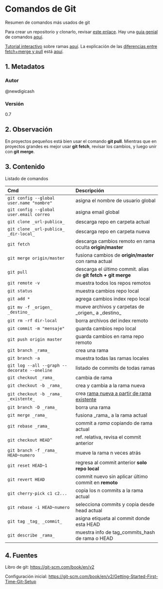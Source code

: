 # Comandos de Git
Resumen de comandos más usados de git

Para crear un repositorio y clonarlo, revisar [este enlace][gitInicio]. 
Hay una [guia genial][gitTutorial] de comandos [aquí][gitTutorial].  

[Tutorial interactivo][gitInteractivo] sobre ramas [aquí][gitInteractivo]. 
La explicación de las [diferencias entre fetch+merge y pull][gitPull] está [aquí][gitPull].
## 1. Metadatos

### Autor
@newdigicash
### Versión
0.7

## 2. Observación
En proyectos pequeños está bien usar el comando **git pull**. 
Mientras que en proyectos grandes es mejor usar **git fetch**, 
revisar los cambios, y luego unir con **git merge**.

## 3. Contenido 
Listado de comandos

Cmd | Descripción
:-- | :--
`git config --global user.name "nombre"` | asigna el nombre de usuario global
`git config --global user.email correo` | asigna email global
`git clone _url-publica_` | descarga repo en carpeta actual
`git clone _url-publica_ _dir-local_` | descarga repo en carpeta nueva
`git fetch`  | descarga cambios remoto en rama oculta **origin/master**
`git merge origin/master` | fusiona cambios de **origin/master** con rama actual
`git pull` | descarga el último commit. alias de **git fetch \+ git merge**
`git remote -v` | muestra todos los repos remotos
`git status` | muestra cambios repo local
`git add *` | agrega cambios index repo local
`git mv -f _origen_ _destino_` | mueve archivos y carpetas de \_origen_ a \_destino_
`git rm -rf dir-local` | borra archivos del index remoto
`git commit -m "mensaje"` | guarda cambios repo local
`git push origin master` | guarda cambios en rama repo remoto 
`git branch _rama_` | crea una rama
`git branch -a` | muestra todas las ramas locales
`git log --all --graph --decorate --oneline` | listado de commits de todas ramas
`git checkout _rama_` | cambia de rama
`git checkout -b _rama_` | crea y cambia a la rama nueva
`git checkout -b _rama_ _existente_` | crea [rama nueva a partir de rama existente][gitOtraBranch]
`git branch -D _rama_` | borra una rama
`git merge _rama_` | fusiona \_rama_ a la rama actual
`git rebase _rama_` | commit a _rama_ copiando de rama actual
`git checkout HEAD^` | ref. relativa, revisa el commit anterior
`git branch -f _rama_ HEAD~numero` | mueve la rama n veces atrás
`git reset HEAD~1` | regresa al commit anterior **solo repo local**
`git revert HEAD` | commit nuevo sin aplicar último commit en **remoto**
`git cherry-pick c1 c2... ` | copia los n commits a la rama actual
`git rebase -i HEAD~numero` | selecciona commits y copia desde head actual
`git tag _tag_ _commit_` | asigna etiqueta al commit donde esta HEAD
`git describe _rama_` | muestra info de tag_commits_hash de rama o HEAD

## 4. Fuentes
Libro de git: <https://git-scm.com/book/en/v2>

Configuración inicial: <https://git-scm.com/book/en/v2/Getting-Started-First-Time-Git-Setup>

[//]: # (referencias citadas)
[gitInicio]: https://git-scm.com/book/en/v2/Git-Basics-Getting-a-Git-Repository
[gitTutorial]: https://rogerdudler.github.io/git-guide/index.es.html
[gitInteractivo]: https://learngitbranching.js.org/?locale=es_ES
[gitPull]: https://blog.artegrafico.net/git-fetch-y-git-pull-diferencias-y-formas-de-uso
[gitOtraBranch]: https://stackoverflow.com/questions/4470523/create-a-branch-in-git-from-another-branch
